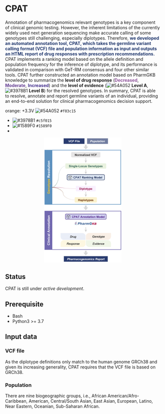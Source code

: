 # CPAT


Annotation of pharmacogenomics relevant genotypes is a key component of clinical genomic testing. However, the inherent limitations of the currently widely used next generation sequencing make accurate calling of some genotypes still challenging, especially diplotypes. Therefore, <span style="color:#20376D"><b>we developed an automated annotation tool, CPAT, which takes the germline variant calling format (VCF) file and population information as input and outputs an HTML report of drug responses with prescription recommendations.</b></span> CPAT implements a ranking model based on the allele definition and population frequency for the inference of diplotype, and its performance is validated in comparison with GeT-RM consensus and four other similar tools. CPAT further constructed an annotation model based on PharmGKB knowledge to summarize the <b>level of drug response</b> (<span style="color: #8E529A;"><b>Decreased</b></span>, <span style="color: #653F92"><b>Moderate</b></span>, <font color="#44308d"><b>Increased</b></font>) and the <b>level of evidence</b> (![#54A052](https://via.placeholder.com/15/54A052/000000?text=+) <b>Level A</b>, ![#3978B1](https://via.placeholder.com/15/3978B1/000000?text=+) <b>Level B</b>) for the resolved genotypes. In summary, CPAT is able to resolve, annotate and report germline variants of an individual, providing an end-to-end solution for clinical pharmacogenomics decision support.

orange: +3.3V
![#54A052](https://via.placeholder.com/15/54A052/000000?text=+) `#f03c15`
- ![#3978B1](https://via.placeholder.com/15/3978B1/000000?text=+) `#c5f015`
- ![#1589F0](https://via.placeholder.com/15/1589F0/000000?text=+) `#1589F0`
- 
<p align="center">
<img src="./assets/cpat_architecture.png" width="50%" />
</p>

## Status
CPAT is still under _active development_.
## Prerequisite
- Bash
- Python3 >= 3.7
## Input data
### VCF file
As the diplotype definitions only match to the human genome GRCh38 and given its increasing generality, CPAT requires that the VCF file is based on GRCh38.

### Population
There are nine biogeographic groups, i.e., African American/Afro-Caribbean, American, Central/South Asian, East Asian, European, Latino, Near Eastern, Oceanian, Sub-Saharan African.